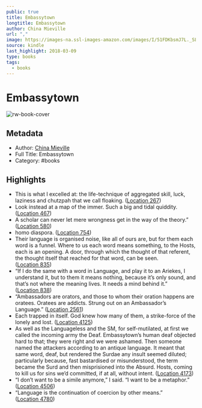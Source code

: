 ```yaml
---
public: true
title: Embassytown
longtitle: Embassytown
author: China Mieville
url: ","
image: https://images-na.ssl-images-amazon.com/images/I/51FDKbsmJ7L._SL200_.jpg
source: kindle
last_highlight: 2018-03-09
type: books
tags:
  - books
---
```

# Embassytown

![rw-book-cover](https://images-na.ssl-images-amazon.com/images/I/51FDKbsmJ7L._SL200_.jpg)

## Metadata
- Author: [China Mieville](China%20Mieville.md)
- Full Title: Embassytown
- Category: #books

## Highlights
- This is what I excelled at: the life-technique of aggregated skill, luck, laziness and chutzpah that we call floaking. ([Location 267](https://readwise.io/to_kindle?action=open&asin=B004J4WLU0&location=267))
- Look instead at a map of the immer. Such a big and tidal quiddity. ([Location 467](https://readwise.io/to_kindle?action=open&asin=B004J4WLU0&location=467))
- A scholar can never let mere wrongness get in the way of the theory.” ([Location 580](https://readwise.io/to_kindle?action=open&asin=B004J4WLU0&location=580))
- homo diaspora. ([Location 754](https://readwise.io/to_kindle?action=open&asin=B004J4WLU0&location=754))
- Their language is organised noise, like all of ours are, but for them each word is a funnel. Where to us each word means something, to the Hosts, each is an opening. A door, through which the thought of that referent, the thought itself that reached for that word, can be seen. ([Location 835](https://readwise.io/to_kindle?action=open&asin=B004J4WLU0&location=835))
- “If I do the same with a word in Language, and play it to an Ariekes, I understand it, but to them it means nothing, because it’s only sound, and that’s not where the meaning lives. It needs a mind behind it.” ([Location 838](https://readwise.io/to_kindle?action=open&asin=B004J4WLU0&location=838))
- “Ambassadors are orators, and those to whom their oration happens are oratees. Oratees are addicts. Strung out on an Ambassador’s Language.” ([Location 2561](https://readwise.io/to_kindle?action=open&asin=B004J4WLU0&location=2561))
- Each trapped in itself. God knew how many of them, a strike-force of the lonely and lost. ([Location 4125](https://readwise.io/to_kindle?action=open&asin=B004J4WLU0&location=4125))
- As well as the Languageless and the SM, for self-mutilated, at first we called the incoming army the Deaf. Embassytown’s human deaf objected hard to that; they were right and we were ashamed. Then someone named the attackers according to an antique language. It meant that same word, deaf, but rendered the Surdae any insult seemed diluted; particularly because, fast bastardised or misunderstood, the term became the Surd and then misprisioned into the Absurd. Hosts, coming to kill us for sins we’d committed, if at all, without intent. ([Location 4173](https://readwise.io/to_kindle?action=open&asin=B004J4WLU0&location=4173))
- “I don’t want to be a simile anymore,” I said. “I want to be a metaphor.” ([Location 4506](https://readwise.io/to_kindle?action=open&asin=B004J4WLU0&location=4506))
- “Language is the continuation of coercion by other means.” ([Location 4780](https://readwise.io/to_kindle?action=open&asin=B004J4WLU0&location=4780))
